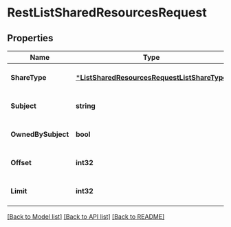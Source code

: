 # RestListSharedResourcesRequest

## Properties
Name | Type | Description | Notes
------------ | ------------- | ------------- | -------------
**ShareType** | [***ListSharedResourcesRequestListShareType**](ListSharedResourcesRequestListShareType.md) |  | [optional] [default to null]
**Subject** | **string** |  | [optional] [default to null]
**OwnedBySubject** | **bool** |  | [optional] [default to null]
**Offset** | **int32** |  | [optional] [default to null]
**Limit** | **int32** |  | [optional] [default to null]

[[Back to Model list]](../../README.md#documentation-for-models) [[Back to API list]](../../README.md#documentation-for-api-endpoints) [[Back to README]](../../README.md)


